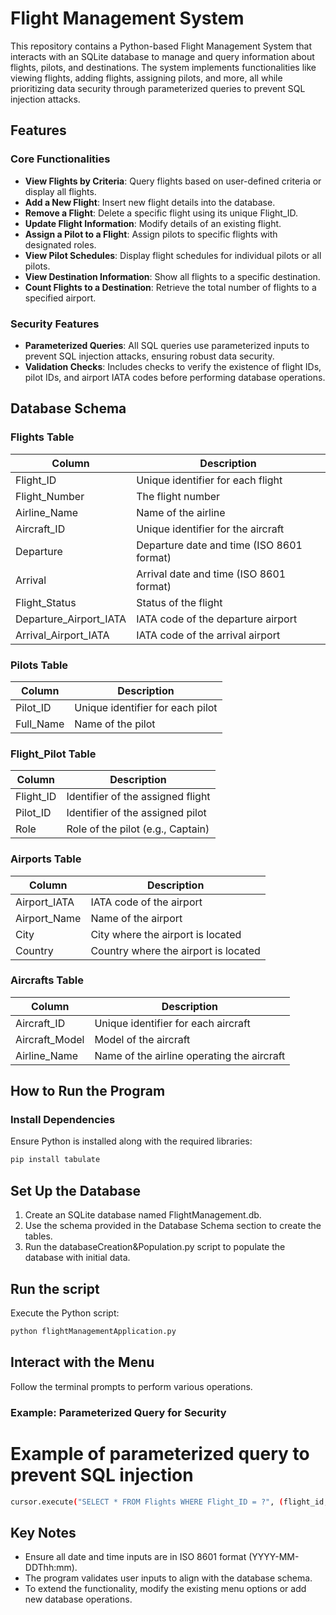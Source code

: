 # Flight Management System

This repository contains a Python-based Flight Management System that interacts with an SQLite database to manage and query information about flights, pilots, and destinations. The system implements functionalities like viewing flights, adding flights, assigning pilots, and more, all while prioritizing data security through parameterized queries to prevent SQL injection attacks.

## Features

### Core Functionalities

- **View Flights by Criteria**: Query flights based on user-defined criteria or display all flights.
- **Add a New Flight**: Insert new flight details into the database.
- **Remove a Flight**: Delete a specific flight using its unique Flight_ID.
- **Update Flight Information**: Modify details of an existing flight.
- **Assign a Pilot to a Flight**: Assign pilots to specific flights with designated roles.
- **View Pilot Schedules**: Display flight schedules for individual pilots or all pilots.
- **View Destination Information**: Show all flights to a specific destination.
- **Count Flights to a Destination**: Retrieve the total number of flights to a specified airport.

### Security Features

- **Parameterized Queries**: All SQL queries use parameterized inputs to prevent SQL injection attacks, ensuring robust data security.
- **Validation Checks**: Includes checks to verify the existence of flight IDs, pilot IDs, and airport IATA codes before performing database operations.

## Database Schema

### Flights Table

| Column                | Description                             |
|-----------------------|-----------------------------------------|
| Flight_ID             | Unique identifier for each flight       |
| Flight_Number         | The flight number                       |
| Airline_Name          | Name of the airline                     |
| Aircraft_ID           | Unique identifier for the aircraft      |
| Departure             | Departure date and time (ISO 8601 format)|
| Arrival               | Arrival date and time (ISO 8601 format) |
| Flight_Status         | Status of the flight                    |
| Departure_Airport_IATA| IATA code of the departure airport      |
| Arrival_Airport_IATA  | IATA code of the arrival airport        |

### Pilots Table

| Column   | Description          |
|----------|----------------------|
| Pilot_ID | Unique identifier for each pilot |
| Full_Name| Name of the pilot    |

### Flight_Pilot Table

| Column   | Description          |
|----------|----------------------|
| Flight_ID| Identifier of the assigned flight |
| Pilot_ID | Identifier of the assigned pilot  |
| Role     | Role of the pilot (e.g., Captain) |

### Airports Table

| Column                | Description                             |
|-----------------------|-----------------------------------------|
| Airport_IATA          | IATA code of the airport                |
| Airport_Name          | Name of the airport                     |
| City                  | City where the airport is located       |
| Country               | Country where the airport is located    |

### Aircrafts Table

| Column                | Description                             |
|-----------------------|-----------------------------------------|
| Aircraft_ID           | Unique identifier for each aircraft     |
| Aircraft_Model        | Model of the aircraft                   |
| Airline_Name          | Name of the airline operating the aircraft|

## How to Run the Program

### Install Dependencies
Ensure Python is installed along with the required libraries:
```bash
pip install tabulate
```

## Set Up the Database
1. Create an SQLite database named FlightManagement.db.
2. Use the schema provided in the Database Schema section to create the tables.
3. Run the databaseCreation&Population.py script to populate the database with initial data.

## Run the script

Execute the Python script:
```bash
python flightManagementApplication.py
```

## Interact with the Menu

Follow the terminal prompts to perform various operations.

### Example: Parameterized Query for Security
# Example of parameterized query to prevent SQL injection
```bash
cursor.execute("SELECT * FROM Flights WHERE Flight_ID = ?", (flight_id,))
```

## Key Notes
- Ensure all date and time inputs are in ISO 8601 format (YYYY-MM-DDThh:mm).
- The program validates user inputs to align with the database schema.
- To extend the functionality, modify the existing menu options or add new database operations.
